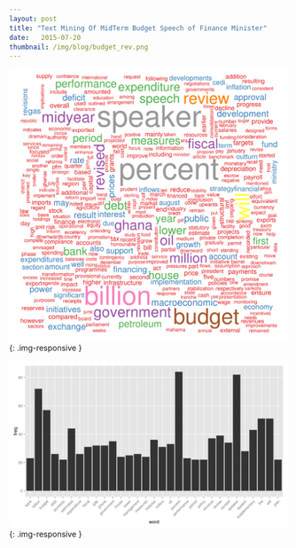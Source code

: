 ```yaml
---
layout: post
title: "Text Mining Of MidTerm Budget Speech of Finance Minister"
date:   2015-07-20
thumbnail: /img/blog/budget_rev.png
---
```


![Text Cloud](/img/blog/budget_rev.png "Text Cloud"){: .img-responsive }



![Budget Speech Bar Graph](/img/blog/review_bar.png "Budget Speech Review Bar Graph"){: .img-responsive }

